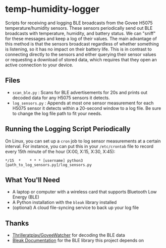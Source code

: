 # temp-humidity-logger
Scripts for receiving and logging BLE broadcasts from the Govee H5075 temperature/humidity sensors. These sensors periodically send out BLE broadcasts with temperature, humidity, and battery status. We can "sniff" for these messages and keep a log of their values. The main advantage of this method is that the sensors broadcast regardless of whether something is listening, so it has no impact on their battery life. This is in contrast to connecting directly to the sensors and either querying their sensor values or requesting a download of stored data, which requires that they open an active connection to your device. 

## Files
* `scan_ble.py` : Scans for BLE advertisements for 20s and prints out decoded data for any H5075 sensors it detects.
* `log_sensors.py` : Appends at most one sensor measurement for each H5075 sensor it detects within a 20-second window to a log file. Be sure to change the log file path to fit your needs.

## Running the Logging Script Periodically
On Linux, you can set up a `cron` job to log sensor measurements at a certain interval. For instance, you can put this in your `/etc/crontab` file to record every 15th minute of the hour (X:00, X:15, X:30, X:45):

```*/15  *    * * * [username] python3 [path_to_log_sensors.py]/log_sensors.py```

## What You'll Need
* A laptop or computer with a wireless card that supports Bluetooth Low Energy (BLE)
* A Python installation with the `bleak` library installed
* (optional) A cloud file-syncing service to back up your log file

## Thanks
* [Thrilleratplay/GoveeWatcher](https://github.com/Thrilleratplay/GoveeWatcher) for decoding the BLE data
* [Bleak Documentation](https://bleak.readthedocs.io/en/latest/) for the BLE library this project depends on
